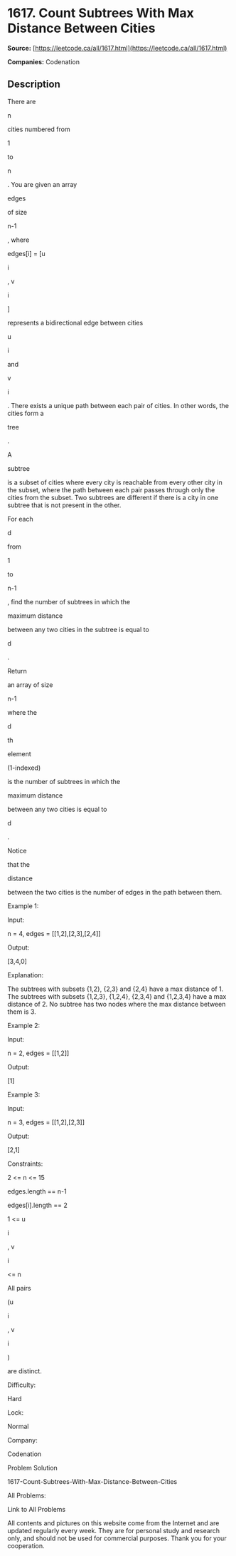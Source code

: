 # 1617. Count Subtrees With Max Distance Between Cities

**Source:** [https://leetcode.ca/all/1617.html](https://leetcode.ca/all/1617.html)

**Companies:** Codenation

## Description

There are

n

cities numbered from

1

to

n

. You
            are given an array

edges

of size

n-1

, where

edges[i] =
                [u

i

, v

i

]

represents a bidirectional edge between cities

u

i

and

v

i

. There exists a unique path
            between each pair of cities. In other words, the cities form a

tree

.

A

subtree

is a subset of cities where every city is reachable from
                every other city in the subset, where the path between each pair passes through only
                the cities from the subset. Two subtrees are different if there is a city in one
                subtree that is not present in the other.

For each

d

from

1

to

n-1

, find the number of
                subtrees in which the

maximum distance

between any two cities in
                the subtree is equal to

d

.

Return

an array of size

n-1

where
                the

d

th

element

(1-indexed)

is the number of subtrees in which the

maximum
                    distance

between any two cities is equal to

d

.

Notice

that the

distance

between the two
                cities is the number of edges in the path between them.

Example 1:

Input:

n = 4, edges = [[1,2],[2,3],[2,4]]

Output:

[3,4,0]

Explanation:

The subtrees with subsets {1,2}, {2,3} and {2,4} have a max distance of 1.
The subtrees with subsets {1,2,3}, {1,2,4}, {2,3,4} and {1,2,3,4} have a max distance of 2.
No subtree has two nodes where the max distance between them is 3.

Example 2:

Input:

n = 2, edges = [[1,2]]

Output:

[1]

Example 3:

Input:

n = 3, edges = [[1,2],[2,3]]

Output:

[2,1]

Constraints:

2 <= n <= 15

edges.length == n-1

edges[i].length == 2

1 <= u

i

, v

i

<= n

All pairs

(u

i

, v

i

)

are distinct.

Difficulty:

Hard

Lock:

Normal

Company:

Codenation

Problem Solution

1617-Count-Subtrees-With-Max-Distance-Between-Cities

All Problems:

Link to All Problems

All contents and pictures on this website come from the Internet and are updated regularly every week. They are for personal study and research only, and should not be used for commercial purposes. Thank you for your cooperation.

